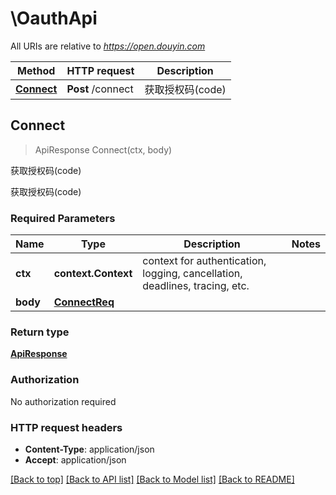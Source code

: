 # \OauthApi

All URIs are relative to *https://open.douyin.com*

Method | HTTP request | Description
------------- | ------------- | -------------
[**Connect**](OauthApi.md#Connect) | **Post** /connect | 获取授权码(code)



## Connect

> ApiResponse Connect(ctx, body)

获取授权码(code)

获取授权码(code)

### Required Parameters


Name | Type | Description  | Notes
------------- | ------------- | ------------- | -------------
**ctx** | **context.Context** | context for authentication, logging, cancellation, deadlines, tracing, etc.
**body** | [**ConnectReq**](ConnectReq.md)|  | 

### Return type

[**ApiResponse**](APIResponse.md)

### Authorization

No authorization required

### HTTP request headers

- **Content-Type**: application/json
- **Accept**: application/json

[[Back to top]](#) [[Back to API list]](../README.md#documentation-for-api-endpoints)
[[Back to Model list]](../README.md#documentation-for-models)
[[Back to README]](../README.md)


